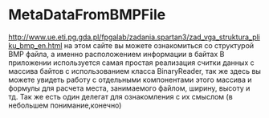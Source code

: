 # MetaDataFromBMPFile
http://www.ue.eti.pg.gda.pl/fpgalab/zadania.spartan3/zad_vga_struktura_pliku_bmp_en.html на этом сайте вы можете ознакомиться 
 со структурой BMP файла, а именно расположением информации в байтах
 В приложении используется самая простая реализация считки данных с массива байтов с использованием класса BinaryReader, так же здесь вы можете увидеть работу с отдельными компонентами этого массива и формулы для расчета места, занимаемого файлом, ширину, высоту и тд. Так же есть один делегат для ознакомления с их смыслом (в небольшем понимание,конечно)
